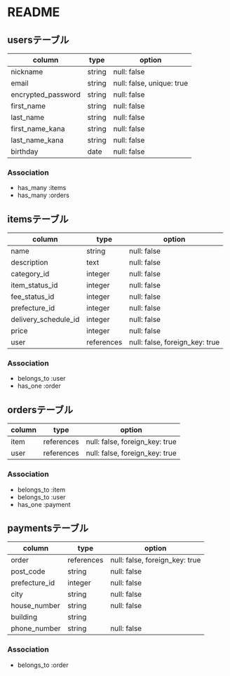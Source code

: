 # README

## usersテーブル
| column             | type   | option                    |
| ------------------ | ------ | ------------------------- |
| nickname           | string | null: false               |
| email              | string | null: false, unique: true |
| encrypted_password | string | null: false               |
| first_name         | string | null: false               |
| last_name          | string | null: false               |
| first_name_kana    | string | null: false               |
| last_name_kana     | string | null: false               |
| birthday           | date   | null: false               |

### Association
- has_many :items
- has_many :orders


## itemsテーブル
| column              | type      | option                         |
| ------------------- | ----------| -------------------------------|
| name                | string    | null: false                    |
| description         | text      | null: false                    |
| category_id         | integer   | null: false                    |
| item_status_id      | integer   | null: false                    |
| fee_status_id       | integer   | null: false                    |
| prefecture_id       | integer   | null: false                    |
| delivery_schedule_id| integer   | null: false                    |
| price               | integer   | null: false                    |
| user                | references| null: false, foreign_key: true |

### Association
- belongs_to :user
- has_one :order


## ordersテーブル
| column             | type      | option                         |
| ------------------ | ----------| -------------------------------|
| item               | references| null: false, foreign_key: true |
| user               | references| null: false, foreign_key: true |

### Association
- belongs_to :item
- belongs_to :user
- has_one :payment


## paymentsテーブル
| column             | type      | option                         |
| ------------------ | ----------| -------------------------------|
| order              | references| null: false, foreign_key: true |
| post_code          | string    | null: false                    |
| prefecture_id      | integer   | null: false                    |
| city               | string    | null: false                    |
| house_number       | string    | null: false                    |
| building           | string    |                                |
| phone_number       | string    | null: false                    |

### Association
- belongs_to :order
